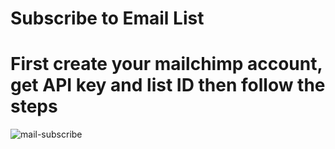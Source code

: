 # Subscribe to Email List
# First create your mailchimp account, get API key and list ID then follow the steps


![mail-subscribe](https://user-images.githubusercontent.com/45498530/108625957-b08e8000-741b-11eb-82a3-482e5da7a788.png)
